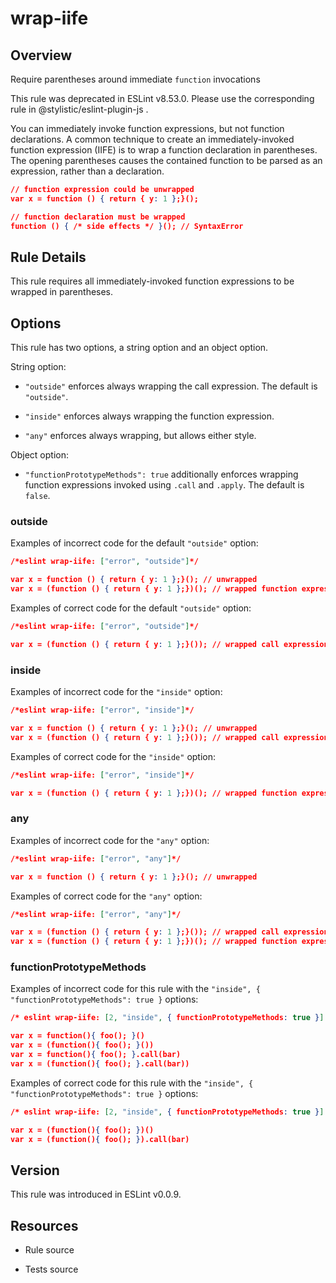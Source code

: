 

# wrap-iife
## Overview

Require parentheses around immediate `function` invocations

This rule was deprecated in ESLint v8.53.0. Please use the corresponding rule  in @stylistic/eslint-plugin-js .

You can immediately invoke function expressions, but not function declarations. A common technique to create an immediately-invoked function expression (IIFE) is to wrap a function declaration in parentheses. The opening parentheses causes the contained function to be parsed as an expression, rather than a declaration.


```json
// function expression could be unwrapped
var x = function () { return { y: 1 };}();

// function declaration must be wrapped
function () { /* side effects */ }(); // SyntaxError
```

## Rule Details

This rule requires all immediately-invoked function expressions to be wrapped in parentheses.

## Options

This rule has two options, a string option and an object option.

String option:


- `"outside"` enforces always wrapping the call expression. The default is `"outside"`.

- `"inside"` enforces always wrapping the function expression.

- `"any"` enforces always wrapping, but allows either style.

Object option:


- `"functionPrototypeMethods": true` additionally enforces wrapping function expressions invoked using `.call` and `.apply`. The default is `false`.

### outside

Examples of incorrect code for the default `"outside"` option:


```json
/*eslint wrap-iife: ["error", "outside"]*/

var x = function () { return { y: 1 };}(); // unwrapped
var x = (function () { return { y: 1 };})(); // wrapped function expression
```

Examples of correct code for the default `"outside"` option:


```json
/*eslint wrap-iife: ["error", "outside"]*/

var x = (function () { return { y: 1 };}()); // wrapped call expression
```

### inside

Examples of incorrect code for the `"inside"` option:


```json
/*eslint wrap-iife: ["error", "inside"]*/

var x = function () { return { y: 1 };}(); // unwrapped
var x = (function () { return { y: 1 };}()); // wrapped call expression
```

Examples of correct code for the `"inside"` option:


```json
/*eslint wrap-iife: ["error", "inside"]*/

var x = (function () { return { y: 1 };})(); // wrapped function expression
```

### any

Examples of incorrect code for the `"any"` option:


```json
/*eslint wrap-iife: ["error", "any"]*/

var x = function () { return { y: 1 };}(); // unwrapped
```

Examples of correct code for the `"any"` option:


```json
/*eslint wrap-iife: ["error", "any"]*/

var x = (function () { return { y: 1 };}()); // wrapped call expression
var x = (function () { return { y: 1 };})(); // wrapped function expression
```

### functionPrototypeMethods

Examples of incorrect code for this rule with the `"inside", { "functionPrototypeMethods": true }` options:


```json
/* eslint wrap-iife: [2, "inside", { functionPrototypeMethods: true }] */

var x = function(){ foo(); }()
var x = (function(){ foo(); }())
var x = function(){ foo(); }.call(bar)
var x = (function(){ foo(); }.call(bar))
```

Examples of correct code for this rule with the `"inside", { "functionPrototypeMethods": true }` options:


```json
/* eslint wrap-iife: [2, "inside", { functionPrototypeMethods: true }] */

var x = (function(){ foo(); })()
var x = (function(){ foo(); }).call(bar)
```


## Version

This rule was introduced in ESLint v0.0.9.

## Resources


- Rule source 

- Tests source 

